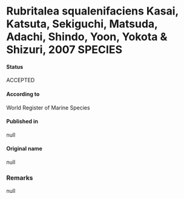 Rubritalea squalenifaciens Kasai, Katsuta, Sekiguchi, Matsuda, Adachi, Shindo, Yoon, Yokota & Shizuri, 2007 SPECIES
=======

#### Status
ACCEPTED

#### According to
World Register of Marine Species

#### Published in
null

#### Original name
null

### Remarks
null